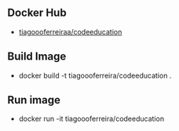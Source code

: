 ## Docker Hub
 - [tiagoooferreiraa/codeeducation](https://hub.docker.com/repository/docker/tiagoooferreiraa/codeeducation)

## Build Image
 - docker build -t tiagoooferreira/codeeducation .

## Run image
 - docker run -it tiagoooferreira/codeeducation


